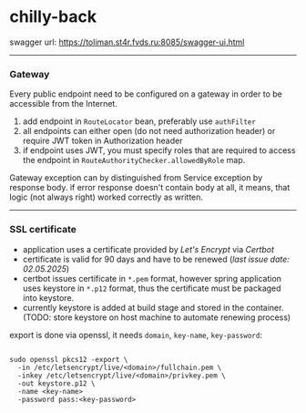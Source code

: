 # chilly-back

swagger url: https://toliman.st4r.fvds.ru:8085/swagger-ui.html

--- 
### Gateway
Every public endpoint need to be configured on a gateway in order to be accessible from the Internet.
1. add endpoint in `RouteLocator` bean, preferably use `authFilter`
2. all endpoints can either open (do not need authorization header) or require JWT token in Authorization header
3. if endpoint uses JWT, you must specify roles that are required to access the endpoint in `RouteAuthorityChecker.allowedByRole` map.

Gateway exception can by distinguished from Service exception by response body. if error response doesn't contain body at all, 
it means, that logic (not always right) worked correctly as written.

---
### SSL certificate 

- application uses a certificate provided by *Let's Encrypt* via *Certbot*
- certificate is valid for 90 days and have to be renewed (*last issue date: 02.05.2025*)
- certbot issues certificate in `*.pem` format, however spring application uses keystore in `*.p12` format, thus the certificate must be packaged into keystore.
- currently keystore is added at build stage and stored in the container. (TODO: store keystore on host machine to automate renewing process)

export is done via openssl, it needs `domain`, `key-name`, `key-password`:
```shell

sudo openssl pkcs12 -export \
  -in /etc/letsencrypt/live/<domain>/fullchain.pem \
  -inkey /etc/letsencrypt/live/<domain>/privkey.pem \
  -out keystore.p12 \
  -name <key-name>
  -password pass:<key-password>
```
